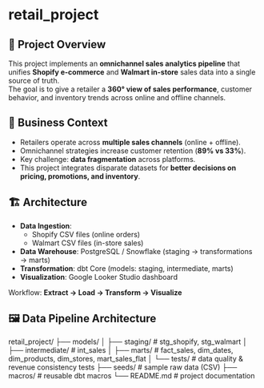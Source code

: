 # retail_project

## 📌 Project Overview
This project implements an **omnichannel sales analytics pipeline** that unifies **Shopify e-commerce** and **Walmart in-store** sales data into a single source of truth.  
The goal is to give a retailer a **360° view of sales performance**, customer behavior, and inventory trends across online and offline channels.

## 🎯 Business Context
- Retailers operate across **multiple sales channels** (online + offline).  
- Omnichannel strategies increase customer retention (**89% vs 33%**).  
- Key challenge: **data fragmentation** across platforms.  
- This project integrates disparate datasets for **better decisions on pricing, promotions, and inventory**.

## 🏗️ Architecture
- **Data Ingestion**:  
  - Shopify CSV files (online orders)  
  - Walmart CSV files (in-store sales)  
- **Data Warehouse**: PostgreSQL / Snowflake (staging → transformations → marts)  
- **Transformation**: dbt Core (models: staging, intermediate, marts)  
- **Visualization**: Google Looker Studio dashboard  

Workflow: **Extract → Load → Transform → Visualize**

## 🖼️ Data Pipeline Architecture




retail_project/
├── models/
│   ├── staging/        # stg_shopify, stg_walmart
│   ├── intermediate/   # int_sales
│   ├── marts/          # fact_sales, dim_dates, dim_products, dim_stores, mart_sales_flat
│   └── tests/          # data quality & revenue consistency tests
├── seeds/              # sample raw data (CSV)
├── macros/             # reusable dbt macros
└── README.md           # project documentation
